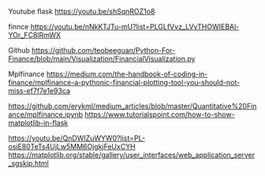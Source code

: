 Youtube
flask
https://youtu.be/shSqnROZ1o8



finnce
https://youtu.be/nNkKTJTu-mU?list=PLGLfVvz_LVvTHOWIEBAl-YOr_FC8lRmWX

Github
https://github.com/teobeeguan/Python-For-Finance/blob/main/Visualization/FinancialVisualization.py


Mplfinance 
https://medium.com/the-handbook-of-coding-in-finance/mplfinance-a-pythonic-financial-plotting-tool-you-should-not-miss-ef7f7e1e93ca

https://github.com/erykml/medium_articles/blob/master/Quantitative%20Finance/mplfinance.ipynb
https://www.tutorialspoint.com/how-to-show-matplotlib-in-flask



https://youtu.be/QnDWIZuWYW0?list=PL-osiE80TeTs4UjLw5MM6OjgkjFeUxCYH
https://matplotlib.org/stable/gallery/user_interfaces/web_application_server_sgskip.html